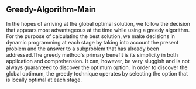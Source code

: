  ## Greedy-Algorithm-Main

In the hopes of arriving at the global optimal solution, we follow the decision that appears most advantageous at the time while using a greedy
algorithm. For the purpose of calculating the best solution, we make decisions in dynamic programming at each stage by taking into account the
present problem and the answer to a subproblem that has already been addressed.The greedy method's primary benefit is its simplicity in both 
application and comprehension. It can, however, be very sluggish and is not always guaranteed to discover the optimum option. In order to discover
the global optimum, the greedy technique operates by selecting the option that is locally optimal at each stage.
